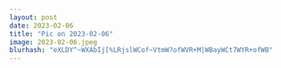 ```yaml
---
layout: post
date: 2023-02-06
title: "Pic on 2023-02-06"
image: 2023-02-06.jpeg
blurhash: "eXLDY^~WXAbIj[%LRjslWCof~VtmW?ofWVR+M|WBayWCt7WYR+ofWB"
---
```



